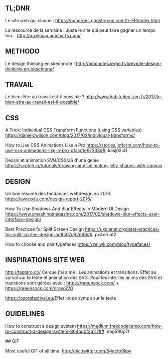 ## TL;DNR

Le site web qui claque :
https://noheroes.ghostrecon.com/fr-FR/index.html

La ressource de la semaine : 
Juste le site qui peut faire gagner un temps fou...
http://pixelmap.amcharts.com/



## METHODO

Le design thinking en skechnote !
http://blocnotes.iergo.fr/breve/le-design-thinking-en-skechnote/



## TRAVAIL

Le bien-être au travail est-il possible ?
http://www.habitudes-zen.fr/2017/le-bien-etre-au-travail-est-il-possible/



## CSS

A Trick: Individual CSS Transform Functions (using CSS variables)
https://danielcwilson.com/blog/2017/02/individual-transforms/

How to Use CSS Animations Like a Pro
https://stories.jotform.com/how-to-use-css-animations-like-a-pro-dfacc1e97338## .kasj02id1

Dessin et animation​ SVG/CSS/JS​ d​'une gelée
https://scotch.io/tutorials/drawing-and-animating-jelly-shapes-with-canvas
​


## DESIGN​

Un bon résumé des tendances webdesign en 2016
https://avocode.com/design-report-2016/

How To Use Shadows And Blur Effects In Modern UI Design
https://www.smashingmagazine.com/2017/02/shadows-blur-effects-user-interface-design/

Best Practices for Split Screen Design
https://uxplanet.org/best-practices-for-split-screen-design-ad8507d92e66## .px4eruut2

How to choose and pair typefaces
https://zellwk.com/blog/typefaces/



## ​INSPIRATIONS SITE WEB

http://taptaro.co/
Ce que j'ai aimé : Les animations et transitions. Effet au survol sur le texte et animation des SVG.
Pour les inté. les anims des SVG et transtions sont gérées avec : https://greensock.com/​ + ​https://greensock.com/drawSVG


​https://ozorafestival.eu/
​Effet loupe sympa​ sur le texte
​


## GUIDELINES​

How to construct a design system
https://medium.freecodecamp.com/how-to-construct-a-design-system-864adbf2a117## .nbg590p7t



​## GIF

Most useful GIF of all time.
http://pic.twitter.com/54acfo9kpv